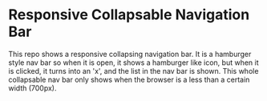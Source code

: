 # Responsive Collapsable Navigation Bar

This repo shows a responsive collapsing navigation bar. It is a hamburger style nav bar so when it is open, it shows a hamburger like icon, but when it is clicked, it turns into an 'x', and the list in the nav bar is shown. This whole collapsable nav bar only shows when the browser is a less than a certain width (700px). 
